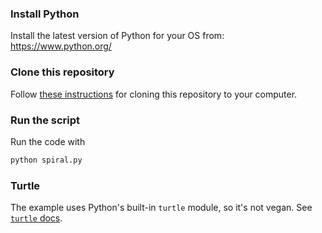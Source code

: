 ### Install Python
Install the latest version of Python for your OS from: https://www.python.org/

### Clone this repository
Follow [these instructions](https://docs.github.com/en/repositories/creating-and-managing-repositories/cloning-a-repository)
for cloning this repository to your computer.

### Run the script
Run the code with
```bash
python spiral.py
```

### Turtle
The example uses Python's built-in `turtle` module, so it's not vegan.
See [`turtle` docs](https://docs.python.org/3/library/turtle.html).
